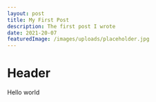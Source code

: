 ```yaml
---
layout: post
title: My First Post
description: The first post I wrote
date: 2021-20-07
featuredImage: /images/uploads/placeholder.jpg
---
```


# Header

Hello world
